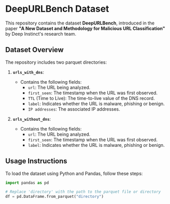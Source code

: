 # DeepURLBench Dataset

This repository contains the dataset **DeepURLBench**, introduced in the paper **"A New Dataset and Methodology for Malicious URL Classification"** by Deep Instinct's research team.

## Dataset Overview

The repository includes two parquet directories:

1. **`urls_with_dns`**:
   - Contains the following fields:
     - `url`: The URL being analyzed.
     - `first_seen`: The timestamp when the URL was first observed.
     - `TTL` (Time to Live): The time-to-live value of the DNS record.
     - `label`: Indicates whether the URL is malware, phishing or benign.
     - `IP addresses`: The associated IP addresses.

2. **`urls_without_dns`**:
   - Contains the following fields:
     - `url`: The URL being analyzed.
     - `first_seen`: The timestamp when the URL was first observed.
     - `label`: Indicates whether the URL is malware, phishing or benign.

## Usage Instructions

To load the dataset using Python and Pandas, follow these steps:

```python
import pandas as pd

# Replace 'directory' with the path to the parquet file or directory
df = pd.DataFrame.from_parquet("directory")
